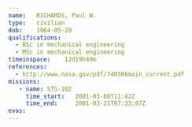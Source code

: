 ```yaml
---
name:	RICHARDS, Paul W.
type:	civilian
dob:	1964-05-20
qualifications:
  - BSc in mechanical engineering
  - MSc in mechanical engineering
timeinspace:	12d19h49m
references:
  - http://www.nasa.gov/pdf/740566main_current.pdf
missions:
   - name: STS-102
     time_start:   2001-03-08T11:42Z
     time_end:     2001-03-21T07:33:07Z
evas:
---
```

